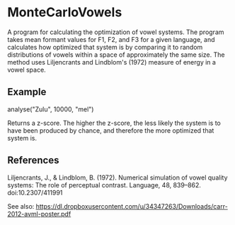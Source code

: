 MonteCarloVowels
================

A program for calculating the optimization of vowel systems. The program takes mean
formant values for F1, F2, and F3 for a given language, and calculates how optimized
that system is by comparing it to random distributions of vowels within a space of
approximately the same size. The method uses Liljencrants and Lindblom's (1972)
measure of energy in a vowel space.

Example
-------

analyse("Zulu", 10000, "mel")

Returns a z-score. The higher the z-score, the less likely the system is to have been
produced by chance, and therefore the more optimized that system is.

References
----------

Liljencrants, J., & Lindblom, B. (1972). Numerical simulation of vowel quality
systems: The role of perceptual contrast. Language, 48, 839–862. doi:10.2307/411991

See also: https://dl.dropboxusercontent.com/u/34347263/Downloads/carr-2012-avml-poster.pdf
